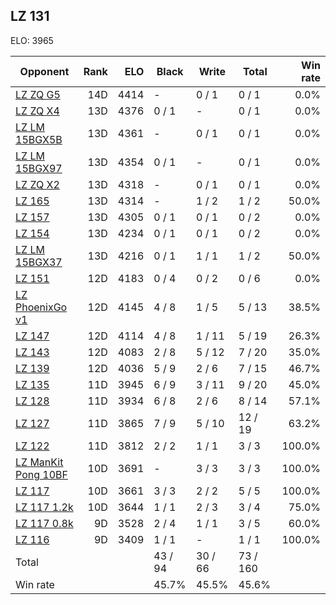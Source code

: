 ## LZ 131 ##

ELO: 3965

Opponent | Rank | ELO | Black | Write | Total | Win rate
---------|-----:|----:|-------|-------|-------|-------:
[LZ ZQ G5](LZ%20ZQ%20G5.md) | 14D | 4414 | - | 0 / 1 | 0 / 1 | 0.0%
[LZ ZQ X4](LZ%20ZQ%20X4.md) | 13D | 4376 | 0 / 1 | - | 0 / 1 | 0.0%
[LZ LM 15BGX5B](LZ%20LM%2015BGX5B.md) | 13D | 4361 | - | 0 / 1 | 0 / 1 | 0.0%
[LZ LM 15BGX97](LZ%20LM%2015BGX97.md) | 13D | 4354 | 0 / 1 | - | 0 / 1 | 0.0%
[LZ ZQ X2](LZ%20ZQ%20X2.md) | 13D | 4318 | - | 0 / 1 | 0 / 1 | 0.0%
[LZ 165](LZ%20165.md) | 13D | 4314 | - | 1 / 2 | 1 / 2 | 50.0%
[LZ 157](LZ%20157.md) | 13D | 4305 | 0 / 1 | 0 / 1 | 0 / 2 | 0.0%
[LZ 154](LZ%20154.md) | 13D | 4234 | 0 / 1 | 0 / 1 | 0 / 2 | 0.0%
[LZ LM 15BGX37](LZ%20LM%2015BGX37.md) | 13D | 4216 | 0 / 1 | 1 / 1 | 1 / 2 | 50.0%
[LZ 151](LZ%20151.md) | 12D | 4183 | 0 / 4 | 0 / 2 | 0 / 6 | 0.0%
[LZ PhoenixGo v1](LZ%20PhoenixGo%20v1.md) | 12D | 4145 | 4 / 8 | 1 / 5 | 5 / 13 | 38.5%
[LZ 147](LZ%20147.md) | 12D | 4114 | 4 / 8 | 1 / 11 | 5 / 19 | 26.3%
[LZ 143](LZ%20143.md) | 12D | 4083 | 2 / 8 | 5 / 12 | 7 / 20 | 35.0%
[LZ 139](LZ%20139.md) | 12D | 4036 | 5 / 9 | 2 / 6 | 7 / 15 | 46.7%
[LZ 135](LZ%20135.md) | 11D | 3945 | 6 / 9 | 3 / 11 | 9 / 20 | 45.0%
[LZ 128](LZ%20128.md) | 11D | 3934 | 6 / 8 | 2 / 6 | 8 / 14 | 57.1%
[LZ 127](LZ%20127.md) | 11D | 3865 | 7 / 9 | 5 / 10 | 12 / 19 | 63.2%
[LZ 122](LZ%20122.md) | 11D | 3812 | 2 / 2 | 1 / 1 | 3 / 3 | 100.0%
[LZ ManKit Pong 10BF](LZ%20ManKit%20Pong%2010BF.md) | 10D | 3691 | - | 3 / 3 | 3 / 3 | 100.0%
[LZ 117](LZ%20117.md) | 10D | 3661 | 3 / 3 | 2 / 2 | 5 / 5 | 100.0%
[LZ 117 1.2k](LZ%20117%201.2k.md) | 10D | 3644 | 1 / 1 | 2 / 3 | 3 / 4 | 75.0%
[LZ 117 0.8k](LZ%20117%200.8k.md) | 9D | 3528 | 2 / 4 | 1 / 1 | 3 / 5 | 60.0%
[LZ 116](LZ%20116.md) | 9D | 3409 | 1 / 1 | - | 1 / 1 | 100.0%
Total | | | 43 / 94 | 30 / 66 | 73 / 160 | 
Win rate| | | 45.7% | 45.5% | 45.6% | 
